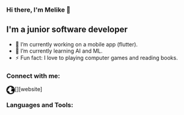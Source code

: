 ### Hi there, I'm Melike 👋

## I'm a junior software developer

- 🔭 I’m currently working on a mobile app (flutter).
- 🌱 I’m currently learning AI and ML.
- ⚡ Fun fact: I love to playing computer games and reading books.

### Connect with me:
[<img align="left" alt="https://msklloglu.wordpress.com/" width="22px" src="https://raw.githubusercontent.com/iconic/open-iconic/master/svg/globe.svg" />][website]


### Languages and Tools:













